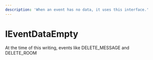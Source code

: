 ```yaml
---
description: 'When an event has no data, it uses this interface.'
---
```


# IEventDataEmpty

At the time of this writing, events like DELETE\_MESSAGE and DELETE\_ROOM

